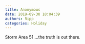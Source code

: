 ```yaml
---
title: Anonymous
date: 2019-09-30 10:04:39
authors: Ripp
categories: Holiday
---
```


 Storm Area 51 ...the truth is out there.